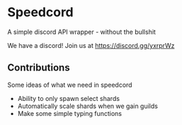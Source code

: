 # Speedcord
A simple discord API wrapper - without the bullshit

We have a discord! Join us at https://discord.gg/yxrprWz

## Contributions
Some ideas of what we need in speedcord
 
- Ability to only spawn select shards 
- Automatically scale shards when we gain guilds
- Make some simple typing functions
